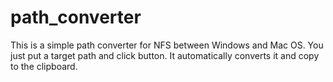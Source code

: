 # path_converter
This is a simple path converter for NFS between Windows and Mac OS.
You just put a target path and click button. It automatically converts it and copy to the clipboard.